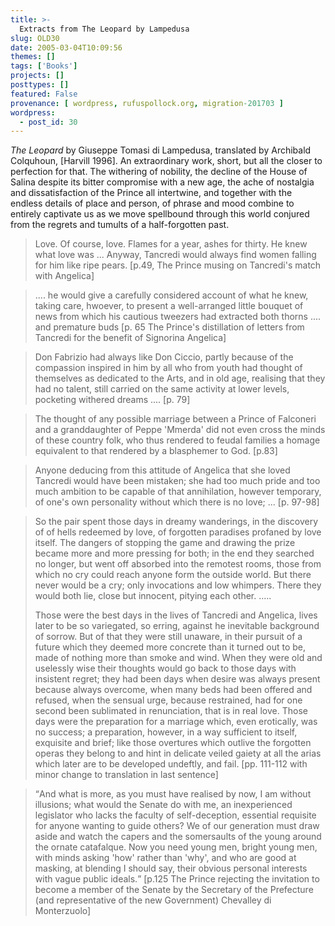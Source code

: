 ```yaml
---
title: >-
  Extracts from The Leopard by Lampedusa
slug: OLD30
date: 2005-03-04T10:09:56
themes: []
tags: ['Books']
projects: []
posttypes: []
featured: False
provenance: [ wordpress, rufuspollock.org, migration-201703 ]
wordpress:
  - post_id: 30
---
```


<p>
	<em>The Leopard</em> by Giuseppe Tomasi di Lampedusa, translated by Archibald Colquhoun, [Harvill 1996]. An extraordinary work, short, but all the closer to perfection for that. The withering of nobility, the decline of the House of Salina despite its bitter compromise with a new age, the ache of nostalgia and dissatisfaction of the Prince all intertwine, and together with the endless details of place and person, of phrase and mood combine to entirely captivate us as we move spellbound through this world conjured from the regrets and tumults of a half-forgotten past.
</p>

<blockquote>
	<p>
		Love. Of course, love. Flames for a year, ashes for thirty. He knew what love was ... Anyway, Tancredi would always find women falling for him like ripe pears. [p.49, The Prince musing on Tancredi's match with Angelica]
	</p>
</blockquote>

<blockquote>
	<p>
		.... he would give a carefully considered account of what he knew, taking care, hwoever, to present a well-arranged little bouquet of news from which his cautious tweezers had extracted both thorns .... and premature buds [p. 65 The Prince's distillation of letters from Tancredi for the benefit of Signorina Angelica]
	</p>
</blockquote>


<blockquote>
	<p>
		Don Fabrizio had always like Don Ciccio, partly because of the compassion inspired in him by all who from youth had thought of themselves as dedicated to the Arts, and in old age, realising that they had no talent, still carried on the same activity at lower levels, pocketing withered dreams .... [p. 79]
	</p>
</blockquote>

<blockquote>
	<p>
		The thought of any possible marriage between a Prince of Falconeri and a granddaughter of Peppe 'Mmerda' did not even cross the minds of these country folk, who thus rendered to feudal families a homage equivalent to that rendered by a blasphemer to God. [p.83] 
	</p>
</blockquote>

<blockquote>
	<p>
		Anyone deducing from this attitude of Angelica that she loved Tancredi would have been mistaken; she had too much pride and too much ambition to be capable of that annihilation, however temporary, of one's own personality without which there is no love; ... [p. 97-98]
	</p>
</blockquote>

<blockquote>
	<p>
		So the pair spent those days in dreamy wanderings, in the discovery of of hells redeemed by love, of forgotten paradises profaned by love itself. The dangers of stopping the game and drawing the prize became more and more pressing for both; in the end they searched no longer, but went off absorbed into the remotest rooms, those from which no cry could reach anyone form the outside world. But there never would be a cry; only invocations and low whimpers. There they would both lie, close but innocent, pitying each other. .....
	</p>
	<p>
		Those were the best days in the lives of Tancredi and Angelica, lives later to be so variegated, so erring, against he inevitable background of sorrow. But of that they were still unaware, in their pursuit of a future which they deemed more concrete than it turned out to be, made of nothing more than smoke and wind. When they were old and uselessly wise their thoughts would go back to those days with insistent regret; they had been days when desire was always present because always overcome, when many beds had been offered and refused, when the sensual urge, because restrained, had for one second been sublimated in renunciation, that is in real love. Those days were the preparation for a marriage which, even erotically, was no success; a preparation, however, in a way sufficient to itself, exquisite and brief; like those overtures which outlive the forgotten operas they belong to and hint in delicate veiled gaiety at all the arias which later are to be developed undeftly, and fail. [pp. 111-112 with minor change to translation in last sentence]
	</p>
</blockquote>

<blockquote>
	<p>
		<q>And what is more, as you must have realised by now, I am without illusions; what would the Senate do with me, an inexperienced legislator who lacks the faculty of self-deception, essential requisite for anyone wanting to guide others? We of our generation must draw aside and watch the capers and the somersaults of the young around the ornate catafalque. Now you need young men, bright young men, with minds asking 'how' rather than 'why', and who are good at masking, at blending I should say, their obvious personal interests with vague public ideals.</q> [p.125 The Prince rejecting the invitation to become a member of the Senate by the Secretary of the Prefecture (and representative of the new Government) Chevalley di Monterzuolo]
	</p>
</blockquote>

